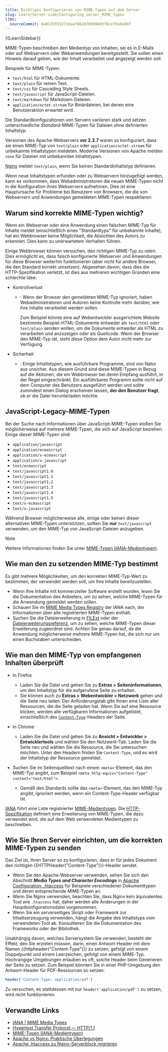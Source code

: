 ```yaml
---
title: Richtiges Konfigurieren von MIME-Typen auf dem Server
slug: Learn/Server-side/Configuring_server_MIME_types
l10n:
  sourceCommit: 6a01359152716aafd62878599603f6ce76a9a9bf
---
```


{{LearnSidebar}}

MIME-Typen beschreiben den Medientyp von Inhalten, sei es in E-Mails oder auf Webservern oder Webanwendungen bereitgestellt. Sie sollen einen Hinweis darauf geben, wie der Inhalt verarbeitet und angezeigt werden soll.

Beispiele für MIME-Typen:

- `text/html` für HTML-Dokumente.
- `text/plain` für reinen Text.
- `text/css` für Cascading Style Sheets.
- `text/javascript` für JavaScript-Dateien.
- `text/markdown` für Markdown-Dateien.
- `application/octet-stream` für Binärdateien, bei denen eine Benutzeraktion erwartet wird.

Die Standardkonfigurationen von Servern variieren stark und setzen unterschiedliche _Standard_-MIME-Typen für Dateien ohne definierten Inhaltstyp.

Versionen des Apache-Webservers **vor 2.2.7** waren so konfiguriert, dass sie einen MIME-Typ von `text/plain` oder `application/octet-stream` für unbekannte Inhaltstypen meldeten. Moderne Versionen von Apache melden `none` für Dateien mit unbekannten Inhaltstypen.

[Nginx](https://nginx.org/) meldet `text/plain`, wenn Sie keinen Standardinhaltstyp definieren.

Wenn neue Inhaltstypen erfunden oder zu Webservern hinzugefügt werden, kann es vorkommen, dass Webadministratoren die neuen MIME-Typen nicht in die Konfiguration ihres Webservers aufnehmen. Dies ist eine Hauptursache für Probleme bei Benutzern von Browsern, die die von Webservern und Anwendungen gemeldeten MIME-Typen respektieren.

## Warum sind korrekte MIME-Typen wichtig?

Wenn ein Webserver oder eine Anwendung einen falschen MIME-Typ für Inhalte meldet (einschließlich eines "Standardtyps" für unbekannte Inhalte), hat ein Webbrowser keine Möglichkeit, die Absichten des Autors zu erkennen. Dies kann zu unerwartetem Verhalten führen.

Einige Webbrowser können versuchen, den richtigen MIME-Typ zu _raten_. Dies ermöglicht es, dass falsch konfigurierte Webserver und Anwendungen für diese Browser weiterhin funktionieren (aber nicht für andere Browser, die den Standard korrekt umsetzen). Abgesehen davon, dass dies die HTTP-Spezifikation verletzt, ist dies aus mehreren wichtigen Gründen eine schlechte Idee:

- Kontrollverlust

  - : Wenn der Browser den gemeldeten MIME-Typ ignoriert, haben Webadministratoren und Autoren keine Kontrolle mehr darüber, wie ihre Inhalte verarbeitet werden sollen.

    Zum Beispiel könnte eine auf Webentwickler ausgerichtete Website bestimmte Beispiel-HTML-Dokumente entweder als `text/html` oder `text/plain` senden wollen, um die Dokumente entweder als HTML zu verarbeiten und anzuzeigen oder als Quellcode. Wenn der Browser den MIME-Typ rät, steht diese Option dem Autor nicht mehr zur Verfügung.

- Sicherheit

  - : Einige Inhaltstypen, wie ausführbare Programme, sind von Natur aus unsicher. Aus diesem Grund sind diese MIME-Typen in Bezug auf die Aktionen, die ein Webbrowser bei deren Empfang ausführt, in der Regel eingeschränkt. Ein ausführbares Programm sollte nicht auf dem Computer des Benutzers ausgeführt werden und sollte zumindest einen Dialog erscheinen lassen, **der den Benutzer fragt**, ob er die Datei herunterladen möchte.

## JavaScript-Legacy-MIME-Typen

Bei der Suche nach Informationen über JavaScript-MIME-Typen stoßen Sie möglicherweise auf mehrere MIME-Typen, die sich auf JavaScript beziehen. Einige dieser MIME-Typen sind:

- `application/javascript`
- `application/ecmascript`
- `application/x-ecmascript`
- `application/x-javascript`
- `text/ecmascript`
- `text/javascript1.0`
- `text/javascript1.1`
- `text/javascript1.2`
- `text/javascript1.3`
- `text/javascript1.4`
- `text/javascript1.5`
- `text/x-ecmascript`
- `text/x-javascript`

Während Browser möglicherweise alle, einige oder keinen dieser alternativen MIME-Typen unterstützen, sollten Sie **nur** `text/javascript` verwenden, um den MIME-Typ von JavaScript-Dateien anzugeben.

> [!NOTE]
> Weitere Informationen finden Sie unter [MIME-Typen (IANA-Medientypen)](/de/docs/Web/HTTP/Basics_of_HTTP/MIME_types).

## Wie man den zu setzenden MIME-Typ bestimmt

Es gibt mehrere Möglichkeiten, um den korrekten MIME-Typ-Wert zu bestimmen, der verwendet werden soll, um Ihre Inhalte bereitzustellen.

- Wenn Ihre Inhalte mit kommerzieller Software erstellt wurden, lesen Sie die Dokumentation des Anbieters, um zu sehen, welche MIME-Typen für die Anwendung gemeldet werden sollen.
- Schauen Sie im [MIME Media Types Registry](https://www.iana.org/assignments/media-types/media-types.xhtml) der IANA nach, der Informationen über alle registrierten MIME-Typen enthält.
- Suchen Sie die Dateierweiterung in [FILExt](https://filext.com/) oder der [Dateierweiterungsreferenz](https://www.file-extensions.org/), um zu sehen, welche MIME-Typen dieser Erweiterung zugeordnet sind. Achten Sie genau darauf, da die Anwendung möglicherweise mehrere MIME-Typen hat, die sich nur um einen Buchstaben unterscheiden.

## Wie man den MIME-Typ von empfangenen Inhalten überprüft

- In Firefox

  - Laden Sie die Datei und gehen Sie zu **Extras > Seiteninformationen**, um den Inhaltstyp für die aufgerufene Seite zu erhalten.
  - Sie können auch zu **Extras > Webentwickler > Netzwerk** gehen und die Seite neu laden. Der Anforderungstab gibt Ihnen eine Liste aller Ressourcen, die die Seite geladen hat. Wenn Sie auf eine Ressource klicken, werden alle verfügbaren Informationen aufgelistet, einschließlich des [`Content-Type`](/de/docs/Web/HTTP/Headers/Content-Type)-Headers der Seite.

- In Chrome

  - Laden Sie die Datei und gehen Sie zu **Ansicht > Entwickler > Entwicklertools** und wählen Sie den _Netzwerk_-Tab. Laden Sie die Seite neu und wählen Sie die Ressource, die Sie untersuchen möchten. Unter den Headern finden Sie `Content-Type`, und es wird der Inhaltstyp der Ressource gemeldet.

- Suchen Sie im Seitenquelltext nach einem `<meta>`-Element, das den MIME-Typ angibt, zum Beispiel `<meta http-equiv="Content-Type" content="text/html">`.

  - Gemäß den Standards sollte das `<meta>`-Element, das den MIME-Typ angibt, ignoriert werden, wenn ein Content-Type-Header verfügbar ist.

[IANA](https://www.iana.org/) führt eine Liste registrierter [MIME-Medientypen](https://www.iana.org/assignments/media-types/media-types.xhtml). Die [HTTP-Spezifikation](https://www.w3.org/Protocols/rfc2616/rfc2616.html) definiert eine Erweiterung von MIME-Typen, die dazu verwendet wird, die auf dem Web verwendeten Medientypen zu beschreiben.

## Wie Sie Ihren Server einrichten, um die korrekten MIME-Typen zu senden

Das Ziel ist, Ihren Server so zu konfigurieren, dass er für jedes Dokument den richtigen {{HTTPHeader("Content-Type")}}-Header sendet.

- Wenn Sie den Apache-Webserver verwenden, sehen Sie sich den Abschnitt **_Media Types and Character Encodings_** in [Apache Configuration: .htaccess](/de/docs/Learn/Server-side/Apache_Configuration_htaccess) für Beispiele verschiedener Dokumenttypen und deren entsprechende MIME-Typen an.
- Wenn Sie Nginx verwenden, beachten Sie, dass Nginx kein äquivalentes Tool wie `.htaccess` hat, daher werden alle Änderungen in der Hauptkonfigurationsdatei vorgenommen.
- Wenn Sie ein serverseitiges Skript oder Framework zur Inhaltserzeugung verwenden, hängt die Angabe des Inhaltstyps vom verwendeten Tool ab. Konsultieren Sie die Dokumentation des Frameworks oder der Bibliothek.

Unabhängig davon, welches Serversystem Sie verwenden, besteht der Effekt, den Sie erzielen müssen, darin, einen Antwort-Header mit dem Namen {{httpheader("Content-Type")}} zu setzen, gefolgt von einem Doppelpunkt und einem Leerzeichen, gefolgt von einem MIME-Typ. Hochrangige Umgebungen erlauben es oft, solche Header beim Generieren der Seite zu setzen. Zum Beispiel könnten Sie in einer PHP-Umgebung den Antwort-Header für PDF-Ressourcen so setzen:

```php
header('Content-Type: application/pdf')
```

Zu versuchen, es stattdessen mit nur `header('application/pdf')` zu setzen, wird nicht funktionieren.

## Verwandte Links

- [IANA | MIME Media Types](https://www.iana.org/assignments/media-types/media-types.xhtml)
- [Hypertext Transfer Protocol — HTTP/1.1](https://www.w3.org/Protocols/rfc2616/rfc2616.html)
- [MIME-Typen (IANA-Medientypen)](/de/docs/Web/HTTP/Basics_of_HTTP/MIME_types)
- [Apache vs Nginx: Praktische Überlegungen](https://www.digitalocean.com/community/tutorials/apache-vs-nginx-practical-considerations)
- [Apache .htaccess zu Nginx-Serverblock migrieren](https://barryvanveen.nl/articles/56-migrate-apache-htaccess-to-nginx-server-block/)
